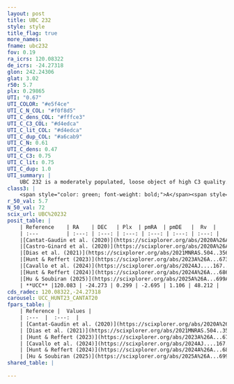 ```yaml
---
layout: post
title: UBC 232
style: style
title_flag: true
more_names: 
fname: ubc232
fov: 0.19
ra_icrs: 120.08322
de_icrs: -24.27318
glon: 242.24306
glat: 3.02
r50: 5.7
plx: 0.29865
UTI: "0.67"
UTI_COLOR: "#e5f4ce"
UTI_C_N_COL: "#f0f8d5"
UTI_C_dens_COL: "#fffce3"
UTI_C_C3_COL: "#d4edca"
UTI_C_lit_COL: "#d4edca"
UTI_C_dup_COL: "#a6cab9"
UTI_C_N: 0.61
UTI_C_dens: 0.47
UTI_C_C3: 0.75
UTI_C_lit: 0.75
UTI_C_dup: 1.0
UTI_summary: |
    UBC 232 is a moderately populated, loose object of high C3 quality. It is well-studied in the literature.
class3: |
    <span style="color: green; font-weight: bold;">A</span><span style="color: #FFC300; font-weight: bold;">B</span>
r_50_val: 5.7
N_50_val: 72
scix_url: UBC%20232
posit_table: |
    | Reference    | RA    | DEC   | Plx  | pmRA  | pmDE   |  Rv  |
    | :---         | :---: | :---: | :---: | :---: | :---: | :---: |
    |[Cantat-Gaudin et al. (2020)](https://scixplorer.org/abs/2020A%26A...640A...1C) | 120.07 | -24.269 | 0.293 | -2.694 | 1.038 | -- |
    |[Castro-Ginard et al. (2020)](https://scixplorer.org/abs/2020A%26A...635A..45C) | 120.089 | -24.27 | 0.296 | -2.713 | 1.069 | -- |
    |[Dias et al. (2021)](https://scixplorer.org/abs/2021MNRAS.504..356D) | 120.097 | -24.28 | 0.306 | -2.703 | 1.072 | 48.261 |
    |[Hunt & Reffert (2023)](https://scixplorer.org/abs/2023A%26A...673A.114H) | 120.068 | -24.267 | 0.295 | -2.698 | 1.121 | 48.189 |
    |[Cavallo et al. (2024)](https://scixplorer.org/abs/2024AJ....167...12C) | 120.08 | -24.277 | 0.302 | -- | -- | -- |
    |[Hunt & Reffert (2024)](https://scixplorer.org/abs/2024A%26A...686A..42H) | 120.068 | -24.267 | 0.295 | -2.698 | 1.121 | 48.189 |
    |[Hu & Soubiran (2025)](https://scixplorer.org/abs/2025A%26A...699A.246H) | 120.08 | -24.277 | -- | -- | -- | -- |
    | **UCC** |120.083 | -24.273 | 0.299 | -2.695 | 1.106 | 48.212 | 
cds_radec: 120.08322,-24.27318
carousel: UCC_HUNT23_CANTAT20
fpars_table: |
    | Reference |  Values |
    | :---  |  :---:  |
    | [Cantat-Gaudin et al. (2020)](https://scixplorer.org/abs/2020A%26A...640A...1C) | `AVNN=0.34, DMNN=12.54, AgeNN=8.58` |
    | [Dias et al. (2021)](https://scixplorer.org/abs/2021MNRAS.504..356D) | `Av=0.664, Dist=2982, logage=8.512, [Fe/H]=-0.068` |
    | [Hunt & Reffert (2023)](https://scixplorer.org/abs/2023A%26A...673A.114H) | `AV50=0.194, diffAV50=0.768, MOD50=12.26, logAge50=8.846` |
    | [Cavallo et al. (2024)](https://scixplorer.org/abs/2024AJ....167...12C) | `AV50=0.5, dMod50=11.8, logAge50=8.84, [Fe/H]50=-0.46` |
    | [Hunt & Reffert (2024)](https://scixplorer.org/abs/2024A%26A...686A..42H) | `MassJ=262.912` |
    | [Hu & Soubiran (2025)](https://scixplorer.org/abs/2025A%26A...699A.246H) | `MA22=-0.16, MA23f=-0.4, MZ23=-0.26, MK24=-0.31, MF24=-0.17` |
shared_table: |
    
---
```

